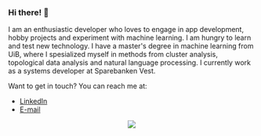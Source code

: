 ### Hi there! :wave:
I am an enthusiastic developer who loves to engage in app development, hobby projects and experiment with machine learning. I am hungry to learn and test new technology. I have a master's degree in machine learning from UiB, where I spesialized myself in methods from cluster analysis, topological data analysis and natural language processing. I currently work as a systems developer at Sparebanken Vest.

Want to get in touch? You can reach me at:
- [LinkedIn](https://www.linkedin.com/in/jonas-triki/)
- [E-mail](https://mailhide.io/e/Z0aCM)

<div align="center">
  <img src="https://i.imgur.com/Y3Slwoh.gif">
</div>
